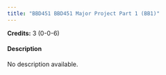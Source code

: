 ```yaml
---
title: "BBD451 BBD451 Major Project Part 1 (BB1)"
---
```

**Credits:** 3 (0-0-6)

#### Description
No description available.